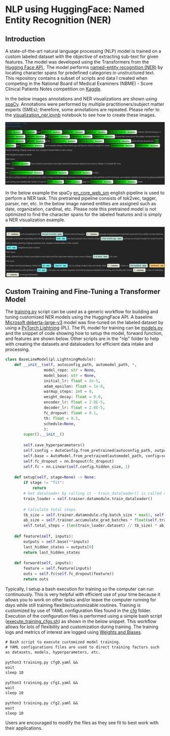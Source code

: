 # NLP using HuggingFace: Named Entity Recognition (NER)
## Introduction
A state-of-the-art natural language processing (NLP) model is trained on a custom labeled dataset with the objective of extracting sub-text for given features. The model was developed using the Transformers from the [Hugging Face API ](https://huggingface.co/docs/transformers/index). The model performs [named-entity recognition (NER)](https://en.wikipedia.org/wiki/Named-entity_recognition) by locating character spans for predefined categories in unstructured text.  This repository contains a subset of scripts and data I created when competing in the National Board of Medical Examiners (NBME) - Score Clinical Patients Notes competition on [Kaggle](https://www.kaggle.com/competitions/nbme-score-clinical-patient-notes).

In the below images annotations and NER visualizations are shown using [spaCy](https://spacy.io/). Annotations were performed by multiple practitioners/subject matter experts (SMEs); therefore, some annotations are repeated. Please refer to the [visualization_ner.ipynb](https://github.com/mddunlap924/HuggingFace-NLP-NBME/blob/main/visualization_ner.ipynb) notebook to see how to create these images.

![](https://github.com/mddunlap924/HuggingFace-NLP-NBME/blob/main/imgs/annotated_text.png)

In the below example  the spaCy [en_core_web_sm](https://spacy.io/models/en) english pipeline is used to perform a NER task. This pretrained pipeline consists of tok2vec, tagger, parser, ner, etc. In the below image named entities are assigned such as date, organization, cardinal, etc. Please note this pretrained model is not optimized to find the character spans for the labeled features and is simply a NER visualization example.

![](https://github.com/mddunlap924/HuggingFace-NLP-NBME/blob/main/imgs/visualize_ner.png)

## Custom Training and Fine-Tuning a Transformer Model

The [training.py](https://github.com/mddunlap924/HuggingFace-NLP-NBME/blob/main/training.py) script can be used as a generic workflow for building and tuning customized NER models using the HuggingFace API. A baseline [Microsoft deberta-large-v3](https://huggingface.co/microsoft/deberta-v3-large) model was fine-tuned on the labeled dataset by using a [PyTorch Lightning](https://www.pytorchlightning.ai/) (PL). The PL model for training can be [models.py](https://github.com/mddunlap924/HuggingFace-NLP-NBME/blob/main/nlp/models.py) and the snippet of code showing how to setup the model, forward function, and features are shown below. Other scripts are in the "nlp" folder to help with creating the datasets and dataloaders for efficient data intake and processing.

```python
class BaseLineModel(pl.LightningModule):
    def __init__(self, autoconfig_path, automodel_path, *,
                 model_repo: str = None,
                 model_base: str = None,
                 initial_lr: float = 2e-5,
                 adam_epsilon: float = 1e-8,
                 warmup_steps: int = 0,
                 weight_decay: float = 0.0,
                 encoder_lr: float = 2.0E-5,
                 decoder_lr: float = 2.0E-5,
                 fc_dropout: float = 0.1,
                 th: float = 0.5,
                 schedule=None,
                 ):
        super().__init__()

        self.save_hyperparameters()
        self.config = AutoConfig.from_pretrained(autoconfig_path, output_hidden_states=True)
        self.base = AutoModel.from_pretrained(automodel_path, config=self.config)
        self.fc_dropout = nn.Dropout(fc_dropout)
        self.fc = nn.Linear(self.config.hidden_size, 1)

    def setup(self, stage=None) -> None:
        if stage != "fit":
            return
        # Get dataloader by calling it - train_dataloader() is called after setup() by default
        train_loader = self.trainer.datamodule.train_dataloader()

        # Calculate total steps
        tb_size = self.trainer.datamodule.cfg.batch_size * max(1, self.trainer.gpus)
        ab_size = self.trainer.accumulate_grad_batches * float(self.trainer.max_epochs)
        self.total_steps = (len(train_loader.dataset) // tb_size) * ab_size

    def feature(self, inputs):
        outputs = self.base(**inputs)
        last_hidden_states = outputs[0]
        return last_hidden_states

    def forward(self, inputs):
        feature = self.feature(inputs)
        outs = self.fc(self.fc_dropout(feature))
        return outs
```

Typically, I setup a bash execution for training so the computer can run continuously. This is very helpful with efficient use of your time because it allows you to work on other tasks and/or leave the computer running for days while still training flexible/customizable routines. Training is customized by use of YAML configuration files found in the [cfg](https://github.com/mddunlap924/HuggingFace-NLP-NBME/tree/main/cfgs) folder. Execution of the configuration files is performed using a simple bash script ([execute_training_cfgs.sh](https://github.com/mddunlap924/HuggingFace-NLP-NBME/blob/main/execute_training_cfgs.sh)) as shown in the below snippet. This workflow allows for lots of flexibility and customization during training. The training logs and metrics of interest are logged using [Weights and Biases](https://wandb.ai/site). 

```shell
# Bash script to execute customized model training.
# YAML configurations files are used to direct training factors such as datasets, models, hyperparameters, etc.

python3 training.py cfg0.yaml &&
wait
sleep 10

python3 training.py cfg1.yaml &&
wait
sleep 10

python3 training.py cfg2.yaml &&
wait
sleep 10
```

Users are encouraged to modify the files as they see fit to best work with their applications.
